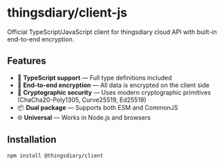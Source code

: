 # thingsdiary/client-js

Official TypeScript/JavaScript client for thingsdiary cloud API with built-in end-to-end encryption.

## Features

- 📘 **TypeScript support** — Full type definitions included
- 🔐 **End-to-end encryption** — All data is encrypted on the client side
- 🔑 **Cryptographic security** — Uses modern cryptographic primitives (ChaCha20-Poly1305, Curve25519, Ed25519)
- 📦 **Dual package** — Supports both ESM and CommonJS
- 🌐 **Universal** — Works in Node.js and browsers

## Installation

```bash
npm install @thingsdiary/client
```
